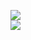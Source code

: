 [![](https://img.shields.io/badge/Made%20With-Github%20Spray-lightgrey.svg?style=for-the-badge&logo=github)](https://github.com/Annihil/github-spray#24298)  
[![](https://i.imgur.com/2DrTn0Z.gif)](https://github.com/Annihil/github-spray)